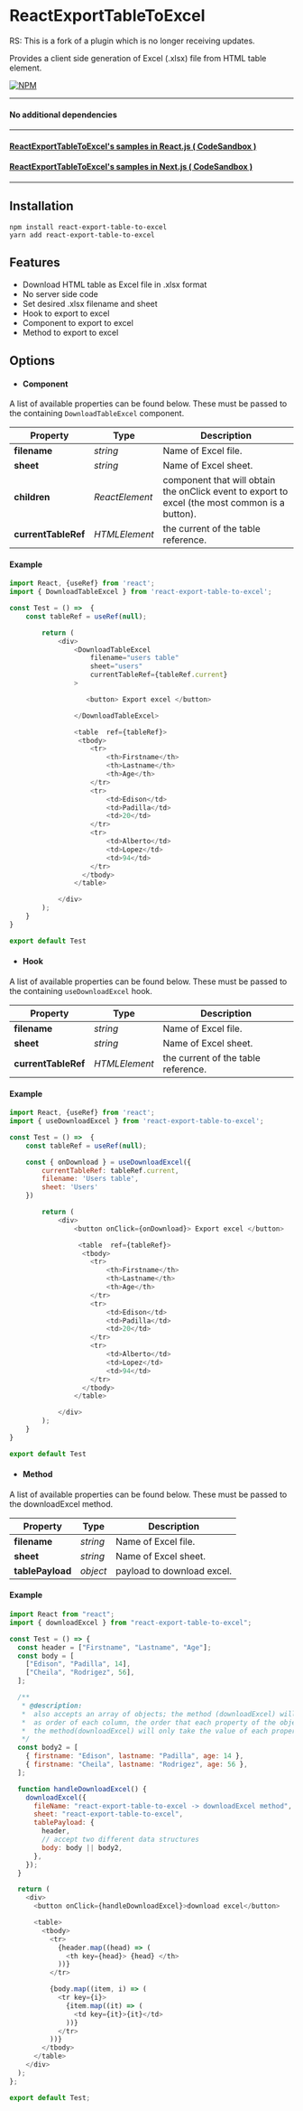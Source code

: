 # ReactExportTableToExcel

RS: This is a fork of a plugin which is no longer receiving updates.


Provides a client side generation of Excel (.xlsx) file from HTML table element.

[![NPM](https://nodei.co/npm/react-export-table-to-excel.png)](https://npmjs.org/package/react-export-table-to-excel)

---

#### No additional dependencies

---

#### [ReactExportTableToExcel's samples in React.js ( CodeSandbox )](https://codesandbox.io/s/react-export-table-to-excel-sample-dvzkms)

#### [ReactExportTableToExcel's samples in Next.js ( CodeSandbox )](https://codesandbox.io/s/react-export-table-to-excel-next-js-yzl74q)

---

## Installation

```
npm install react-export-table-to-excel
yarn add react-export-table-to-excel
```

## Features

- Download HTML table as Excel file in .xlsx format
- No server side code
- Set desired .xlsx filename and sheet
- Hook to export to excel
- Component to export to excel
- Method to export to excel

## Options

- #### Component

A list of available properties can be found below. These must be passed to the containing `DownloadTableExcel` component.

| Property            | Type           | Description                                                                                    |
| ------------------- | -------------- | ---------------------------------------------------------------------------------------------- |
| **filename**        | _string_       | Name of Excel file.                                                                            |
| **sheet**           | _string_       | Name of Excel sheet.                                                                           |
| **children**        | _ReactElement_ | component that will obtain the onClick event to export to excel (the most common is a button). |
| **currentTableRef** | _HTMLElement_  | the current of the table reference.                                                            |

#### Example

```javascript
import React, {useRef} from 'react';
import { DownloadTableExcel } from 'react-export-table-to-excel';

const Test = () =>  {
    const tableRef = useRef(null);

        return (
            <div>
                <DownloadTableExcel
                    filename="users table"
                    sheet="users"
                    currentTableRef={tableRef.current}
                >

                   <button> Export excel </button>

                </DownloadTableExcel>

                <table  ref={tableRef}>
                 <tbody>
                    <tr>
                        <th>Firstname</th>
                        <th>Lastname</th>
                        <th>Age</th>
                    </tr>
                    <tr>
                        <td>Edison</td>
                        <td>Padilla</td>
                        <td>20</td>
                    </tr>
                    <tr>
                        <td>Alberto</td>
                        <td>Lopez</td>
                        <td>94</td>
                    </tr>
                  </tbody>
                </table>

            </div>
        );
    }
}

export default Test
```

- #### Hook

A list of available properties can be found below. These must be passed to the containing `useDownloadExcel` hook.

| Property            | Type          | Description                         |
| ------------------- | ------------- | ----------------------------------- |
| **filename**        | _string_      | Name of Excel file.                 |
| **sheet**           | _string_      | Name of Excel sheet.                |
| **currentTableRef** | _HTMLElement_ | the current of the table reference. |

#### Example

```javascript
import React, {useRef} from 'react';
import { useDownloadExcel } from 'react-export-table-to-excel';

const Test = () =>  {
    const tableRef = useRef(null);

    const { onDownload } = useDownloadExcel({
        currentTableRef: tableRef.current,
        filename: 'Users table',
        sheet: 'Users'
    })

        return (
            <div>
                <button onClick={onDownload}> Export excel </button>

                 <table  ref={tableRef}>
                  <tbody>
                    <tr>
                        <th>Firstname</th>
                        <th>Lastname</th>
                        <th>Age</th>
                    </tr>
                    <tr>
                        <td>Edison</td>
                        <td>Padilla</td>
                        <td>20</td>
                    </tr>
                    <tr>
                        <td>Alberto</td>
                        <td>Lopez</td>
                        <td>94</td>
                    </tr>
                  </tbody>
                </table>

            </div>
        );
    }
}

export default Test

```

- #### Method

A list of available properties can be found below. These must be passed to the downloadExcel method.

| Property         | Type     | Description                |
| ---------------- | -------- | -------------------------- |
| **filename**     | _string_ | Name of Excel file.        |
| **sheet**        | _string_ | Name of Excel sheet.       |
| **tablePayload** | _object_ | payload to download excel. |

#### Example

```javascript
import React from "react";
import { downloadExcel } from "react-export-table-to-excel";

const Test = () => {
  const header = ["Firstname", "Lastname", "Age"];
  const body = [
    ["Edison", "Padilla", 14],
    ["Cheila", "Rodrigez", 56],
  ];

  /**
   * @description:
   *  also accepts an array of objects; the method (downloadExcel) will take
   *  as order of each column, the order that each property of the object brings with it.
   *  the method(downloadExcel) will only take the value of each property.
   */
  const body2 = [
    { firstname: "Edison", lastname: "Padilla", age: 14 },
    { firstname: "Cheila", lastname: "Rodrigez", age: 56 },
  ];

  function handleDownloadExcel() {
    downloadExcel({
      fileName: "react-export-table-to-excel -> downloadExcel method",
      sheet: "react-export-table-to-excel",
      tablePayload: {
        header,
        // accept two different data structures
        body: body || body2,
      },
    });
  }

  return (
    <div>
      <button onClick={handleDownloadExcel}>download excel</button>

      <table>
        <tbody>
          <tr>
            {header.map((head) => (
              <th key={head}> {head} </th>
            ))}
          </tr>

          {body.map((item, i) => (
            <tr key={i}>
              {item.map((it) => (
                <td key={it}>{it}</td>
              ))}
            </tr>
          ))}
        </tbody>
      </table>
    </div>
  );
};

export default Test;
```
